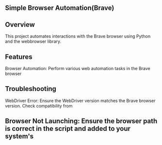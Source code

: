 ##  Simple Browser Automation(Brave)

## Overview
This project automates interactions with the Brave browser using Python and the webbrowser library.

## Features
Browser Automation: Perform various web automation tasks in the Brave browser
## Troubleshooting

WebDriver Error: Ensure the WebDriver version matches the Brave browser version. Check compatibility from
## Browser Not Launching: Ensure the  browser path is correct in the script and added to your system's